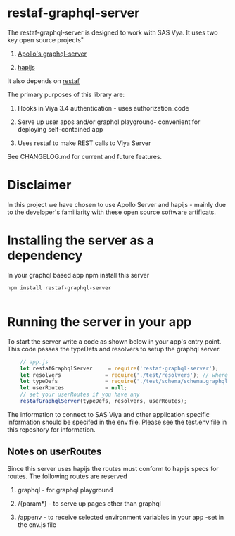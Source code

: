 # restaf-graphql-server

The restaf-graphql-server is designed to work with SAS Vya. It uses two key open source projects"

1.  [Apollo's graphql-server](https://www.apollographql.com/docs/apollo-server/)

2. [hapijs](https://hapijs.com)

It also depends on [restaf](https://github.com/sassoftware/restaf)

The primary purposes of this library are:
1. Hooks in Viya 3.4 authentication - uses authorization_code

2. Serve up user apps and/or graphql playground- convenient for deploying self-contained app

3. Uses restaf to make REST calls to Viya Server

See CHANGELOG.md for current and future features.

# Disclaimer

In this project we have chosen to use Apollo Server and hapijs - mainly due to the developer's familiarity with these open source software artificats.  


# Installing the server as a dependency 

In your graphql based app npm install this server 

```
npm install restaf-graphql-server
 
```

# Running the server in your app

To start the server write a code as shown below in your app's entry point. This code passes the typeDefs and resolvers to setup the graphql server.

```javascript
    // app.js
    let restafGraphqlServer     = require('restaf-graphql-server');
    let resolvers              = require('./test/resolvers'); // where your resolvers are 
    let typeDefs               = require('./test/schema/schema.graphql'); // where your typeDefs are
    let userRoutes             = null; 
    // set your userRoutes if you have any 
    restafGraphqlServer(typeDefs, resolvers, userRoutes);


```

The information to connect to SAS Viya and other application specific information should be specifed in the env file. Please see the test.env file in this repository for information.

## Notes on userRoutes

Since this server uses hapijs the routes must conform to hapijs specs for routes.
The following routes are reserved

1. graphql - for graphql playground

2. /{param*} - to serve up pages other than graphql

3. /appenv - to receive selected environment variables in your app -set in the env.js file


